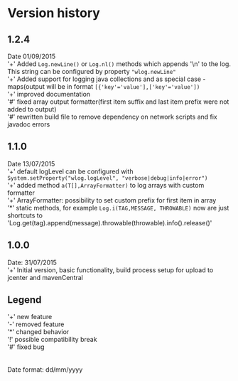 # Version history

## 1.2.4
Date 01/09/2015  
'+' Added ```Log.newLine()``` or ```Log.nl()``` methods which appends '\n' to the log. This string can be configured by property ```"wlog.newLine"```<br>
'+' Added support for logging java collections and as special case - maps(output will be in format ```[{'key'='value'],['key'='value'])```<br>
'+' improved documentation<br>
'#' fixed array output formatter(first item suffix and last item prefix were not added to output)<br>
'#' rewritten build file to remove dependency on network scripts and fix javadoc errors<br>

## 1.1.0
Date 13/07/2015<br>
'+' default logLevel can be configured with `System.setProperty("wlog.logLevel", "verbose|debug|info|error")`<br>
'+' added method `a(T[],ArrayFormatter)` to log arrays with custom formatter<br>
'+' ArrayFormatter: possibility to set custom prefix for first item in array<br>
'*' static methods, for example `Log.i(TAG,MESSAGE, THROWABLE)` now are just shortcuts to 'Log.get(tag).append(message).throwable(throwable).info().release()'<br>

## 1.0.0
Date: 31/07/2015  
'+' Initial version, basic functionality, build process setup for upload to jcenter and mavenCentral<br>

## Legend
'+' new feature<br>
'-' removed feature<br>
'*' changed behavior<br>
'!' possible compatibility break<br>
'#' fixed bug<br>
<br>  
Date format: dd/mm/yyyy  